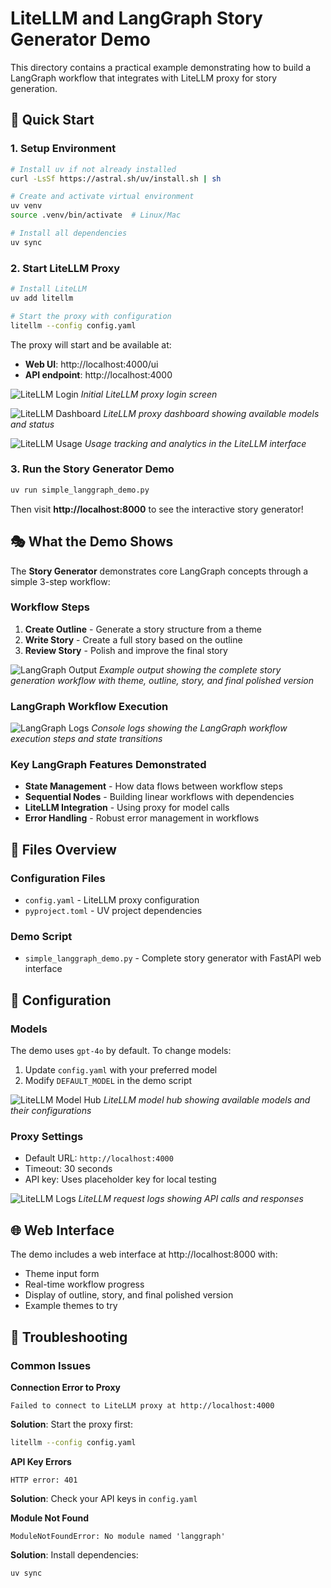 # LiteLLM and LangGraph Story Generator Demo

This directory contains a practical example demonstrating how to build a LangGraph workflow that integrates with LiteLLM proxy for story generation.

## 🚀 Quick Start

### 1. Setup Environment

```bash
# Install uv if not already installed
curl -LsSf https://astral.sh/uv/install.sh | sh

# Create and activate virtual environment
uv venv
source .venv/bin/activate  # Linux/Mac

# Install all dependencies
uv sync
```

### 2. Start LiteLLM Proxy

```bash
# Install LiteLLM
uv add litellm

# Start the proxy with configuration
litellm --config config.yaml
```

The proxy will start and be available at:
- **Web UI**: http://localhost:4000/ui  
- **API endpoint**: http://localhost:4000

![LiteLLM Login](../assets/litellm_0_login.png)
*Initial LiteLLM proxy login screen*

![LiteLLM Dashboard](../assets/litellm_1_first_page.png)
*LiteLLM proxy dashboard showing available models and status*

![LiteLLM Usage](../assets/litellm_2_usage.png)
*Usage tracking and analytics in the LiteLLM interface*

### 3. Run the Story Generator Demo

```bash
uv run simple_langgraph_demo.py
```

Then visit **http://localhost:8000** to see the interactive story generator!

## 🎭 What the Demo Shows

The **Story Generator** demonstrates core LangGraph concepts through a simple 3-step workflow:

### Workflow Steps
1. **Create Outline** - Generate a story structure from a theme
2. **Write Story** - Create a full story based on the outline  
3. **Review Story** - Polish and improve the final story

![LangGraph Output](../assets/langgraph_output.png)
*Example output showing the complete story generation workflow with theme, outline, story, and final polished version*

### LangGraph Workflow Execution

![LangGraph Logs](../assets/langgraph_log.png)
*Console logs showing the LangGraph workflow execution steps and state transitions*

### Key LangGraph Features Demonstrated
- **State Management** - How data flows between workflow steps
- **Sequential Nodes** - Building linear workflows with dependencies
- **LiteLLM Integration** - Using proxy for model calls
- **Error Handling** - Robust error management in workflows

## 📁 Files Overview

### Configuration Files
- `config.yaml` - LiteLLM proxy configuration
- `pyproject.toml` - UV project dependencies

### Demo Script
- `simple_langgraph_demo.py` - Complete story generator with FastAPI web interface

## 🔧 Configuration

### Models
The demo uses `gpt-4o` by default. To change models:
1. Update `config.yaml` with your preferred model
2. Modify `DEFAULT_MODEL` in the demo script

![LiteLLM Model Hub](../assets/litellm_3_model_hub.png)
*LiteLLM model hub showing available models and their configurations*

### Proxy Settings
- Default URL: `http://localhost:4000`
- Timeout: 30 seconds
- API key: Uses placeholder key for local testing

![LiteLLM Logs](../assets/litellm_4_logs.png)
*LiteLLM request logs showing API calls and responses*

## 🌐 Web Interface

The demo includes a web interface at http://localhost:8000 with:
- Theme input form
- Real-time workflow progress
- Display of outline, story, and final polished version
- Example themes to try

## 🐛 Troubleshooting

### Common Issues

**Connection Error to Proxy**
```
Failed to connect to LiteLLM proxy at http://localhost:4000
```
**Solution**: Start the proxy first:
```bash
litellm --config config.yaml
```

**API Key Errors**
```
HTTP error: 401
```
**Solution**: Check your API keys in `config.yaml`

**Module Not Found**
```
ModuleNotFoundError: No module named 'langgraph'
```
**Solution**: Install dependencies:
```bash
uv sync
```
